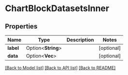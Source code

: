 # ChartBlockDatasetsInner

## Properties

Name | Type | Description | Notes
------------ | ------------- | ------------- | -------------
**label** | Option<**String**> |  | [optional]
**data** | Option<**Vec<f64>**> |  | [optional]

[[Back to Model list]](../README.md#documentation-for-models) [[Back to API list]](../README.md#documentation-for-api-endpoints) [[Back to README]](../README.md)


